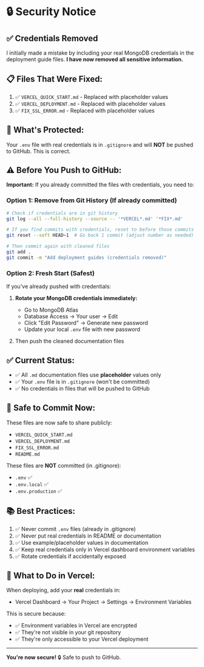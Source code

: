 # 🔒 Security Notice

## ✅ Credentials Removed

I initially made a mistake by including your real MongoDB credentials in the deployment guide files. **I have now removed all sensitive information.**

## 📋 Files That Were Fixed:

1. ✅ `VERCEL_QUICK_START.md` - Replaced with placeholder values
2. ✅ `VERCEL_DEPLOYMENT.md` - Replaced with placeholder values  
3. ✅ `FIX_SSL_ERROR.md` - Replaced with placeholder values

## 🔐 What's Protected:

Your `.env` file with real credentials is in `.gitignore` and will **NOT** be pushed to GitHub. This is correct.

## ⚠️ Before You Push to GitHub:

**Important:** If you already committed the files with credentials, you need to:

### Option 1: Remove from Git History (If already committed)

```bash
# Check if credentials are in git history
git log --all --full-history --source -- '*VERCEL*.md' '*FIX*.md'

# If you find commits with credentials, reset to before those commits
git reset --soft HEAD~1  # Go back 1 commit (adjust number as needed)

# Then commit again with cleaned files
git add .
git commit -m "Add deployment guides (credentials removed)"
```

### Option 2: Fresh Start (Safest)

If you've already pushed with credentials:

1. **Rotate your MongoDB credentials immediately:**
   - Go to MongoDB Atlas
   - Database Access → Your user → Edit
   - Click "Edit Password" → Generate new password
   - Update your local `.env` file with new password

2. Then push the cleaned documentation files

## ✅ Current Status:

- ✅ All `.md` documentation files use **placeholder** values only
- ✅ Your `.env` file is in `.gitignore` (won't be committed)
- ✅ No credentials in files that will be pushed to GitHub

## 🎯 Safe to Commit Now:

These files are now safe to share publicly:
- `VERCEL_QUICK_START.md`
- `VERCEL_DEPLOYMENT.md`
- `FIX_SSL_ERROR.md`
- `README.md`

These files are **NOT** committed (in .gitignore):
- `.env` ✅
- `.env.local` ✅
- `.env.production` ✅

## 📚 Best Practices:

1. ✅ Never commit `.env` files (already in .gitignore)
2. ✅ Never put real credentials in README or documentation
3. ✅ Use example/placeholder values in documentation
4. ✅ Keep real credentials only in Vercel dashboard environment variables
5. ✅ Rotate credentials if accidentally exposed

## 🔄 What to Do in Vercel:

When deploying, add your **real** credentials in:
- Vercel Dashboard → Your Project → Settings → Environment Variables

This is secure because:
- ✅ Environment variables in Vercel are encrypted
- ✅ They're not visible in your git repository
- ✅ They're only accessible to your Vercel deployment

---

**You're now secure!** 🔒 Safe to push to GitHub.

